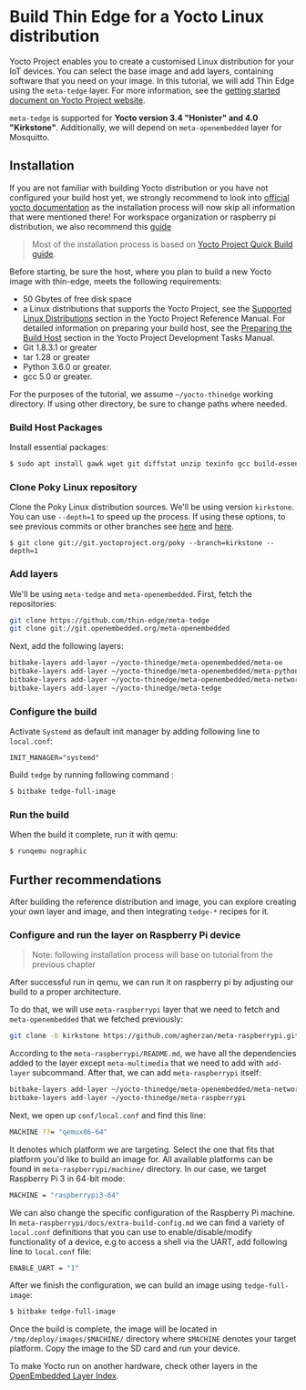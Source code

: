 # Build Thin Edge for a Yocto Linux distribution

Yocto Project enables you to create a customised Linux distribution for your IoT devices. You can select the base image
and add layers, containing software that you need on your image. In this tutorial, we will add Thin Edge using the
`meta-tedge` layer. For more information, see the [getting started document on Yocto Project
website](https://www.yoctoproject.org/software-overview/).


`meta-tedge` is supported for **Yocto version 3.4 "Honister" and 4.0 "Kirkstone"**. Additionally, we will depend on `meta-openembedded`
layer for Mosquitto.

## Installation

If you are not familiar with building Yocto distribution or you have not configured your build host yet, we strongly
recommend to look into [official yocto documentation](https://docs.yoctoproject.org/brief-yoctoprojectqs/index.html)
as the installation process will now skip all information that were mentioned there! For workspace organization or
raspberry pi distribution, we also recommend this [guide](https://github.com/jynik/ready-set-yocto)

> Most of the installation process is based on [Yocto Project Quick Build
guide](https://docs.yoctoproject.org/brief-yoctoprojectqs/index.html).

Before starting, be sure the host, where you plan to build a new Yocto image with thin-edge, meets the following
requirements:

- 50 Gbytes of free disk space
- a Linux distributions that supports the Yocto Project, see the [Supported Linux
Distributions](https://docs.yoctoproject.org/4.0.4/ref-manual/system-requirements.html#supported-linux-distributions)
section in the Yocto Project Reference Manual. For detailed information on preparing your build host, see the [Preparing
the Build Host](https://docs.yoctoproject.org/4.0.4/dev-manual/start.html#preparing-the-build-host) section in the Yocto
Project Development Tasks Manual.
- Git 1.8.3.1 or greater
- tar 1.28 or greater
- Python 3.6.0 or greater.
- gcc 5.0 or greater.

For the purposes of the tutorial, we assume `~/yocto-thinedge` working directory. If using other directory, be sure to
change paths where needed.

### Build Host Packages

Install essential packages:

```bash
$ sudo apt install gawk wget git diffstat unzip texinfo gcc build-essential chrpath socat cpio python3 python3-pip python3-pexpect xz-utils debianutils iputils-ping python3-git python3-jinja2 libegl1-mesa libsdl1.2-dev pylint3 xterm python3-subunit mesa-common-dev zstd liblz4-tool
```

### Clone Poky Linux repository

Clone the Poky Linux distribution sources. We'll be using version `kirkstone`. You can use `--depth=1` to speed up the
process. If using these options, to see previous commits or other branches see
[here](https://stackoverflow.com/questions/29270058/how-to-fetch-all-git-history-after-i-clone-the-repo-with-depth-1)
and [here](https://stackoverflow.com/questions/17714159/how-do-i-undo-a-single-branch-clone).

```
$ git clone git://git.yoctoproject.org/poky --branch=kirkstone --depth=1
```

### Add layers

We'll be using `meta-tedge` and `meta-openembedded`. First, fetch the repositories:

```bash
git clone https://github.com/thin-edge/meta-tedge
git clone git://git.openembedded.org/meta-openembedded
```

Next, add the following layers:

```bash
bitbake-layers add-layer ~/yocto-thinedge/meta-openembedded/meta-oe
bitbake-layers add-layer ~/yocto-thinedge/meta-openembedded/meta-python
bitbake-layers add-layer ~/yocto-thinedge/meta-openembedded/meta-networking
bitbake-layers add-layer ~/yocto-thinedge/meta-tedge

```

### Configure the build

Activate `Systemd` as default init manager by adding following line to `local.conf`:

```
INIT_MANAGER="systemd"
```

Build `tedge` by running following command :

```bash
$ bitbake tedge-full-image
```

### Run the build

When the build it complete, run it with qemu:

```bash
$ runqemu nographic
```


## Further recommendations

After building the reference distribution and image, you can explore creating your own layer and image, and then
integrating `tedge-*` recipes for it. 

### Configure and run the layer on Raspberry Pi device

> Note: following installation process will base on tutorial from the previous chapter

After successful run in qemu, we can run it on raspberry pi by adjusting our build to a proper architecture.

To do that, we will use `meta-raspberrypi` layer that we need to fetch and `meta-openembedded` that we fetched previously:

```bash
git clone -b kirkstone https://github.com/agherzan/meta-raspberrypi.git
```

According to the `meta-raspberrypi/README.md`, we have all the dependencies added to the layer except `meta-multimedia` that we need to add with `add-layer` subcommand. After that, we can add `meta-raspberrypi` itself:

```bash
bitbake-layers add-layer ~/yocto-thinedge/meta-openembedded/meta-networking
bitbake-layers add-layer ~/yocto-thinedge/meta-raspberrypi
```

Next, we open up `conf/local.conf` and find this line:

```bash
MACHINE ??= "qemux86-64"
```

It denotes which platform we are targeting. Select the one that fits that platform you'd like to build an image for. All available platforms can be found in `meta-raspberrypi/machine/` directory. In our case, we target Raspberry Pi 3 in 64-bit mode:

```bash
MACHINE = "raspberrypi3-64"
```

We can also change the specific configuration of the Raspberry Pi machine. In `meta-raspberrypi/docs/extra-build-config.md` we can find a variety of `local.conf` definitions that you can use to enable/disable/modify functionality of a device, e.g to access a shell via the UART, add following line to `local.conf` file:

```bash
ENABLE_UART = "1"
```

After we finish the configuration, we can build an image using `tedge-full-image`:

```bash
$ bitbake tedge-full-image
```

Once the build is complete, the image will be located in `/tmp/deploy/images/$MACHINE/` directory where `$MACHINE` denotes your target platform. Copy the image to the SD card and run your device. 

To make Yocto run on another hardware, check other layers in the [OpenEmbedded Layer Index](https://layers.openembedded.org/layerindex/branch/master/layers/).